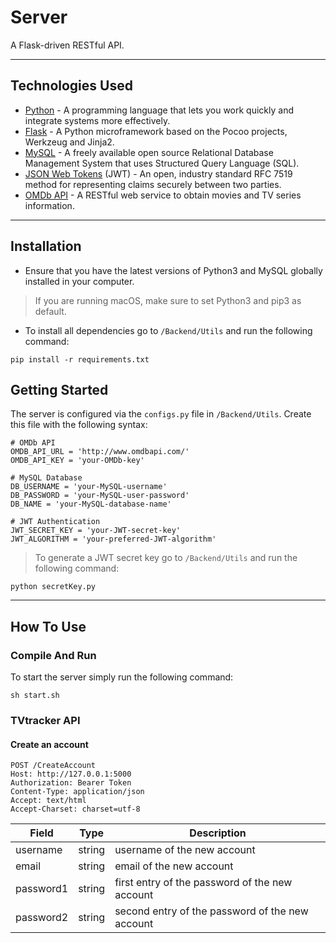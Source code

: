 # Server

A Flask-driven RESTful API.

---

## Technologies Used

- [Python](https://www.python.org) - A programming language that lets you work quickly and integrate systems more effectively.
- [Flask](https://flask.palletsprojects.com/en/1.1.x/) - A Python microframework based on the Pocoo projects, Werkzeug and Jinja2.
- [MySQL](https://www.mysql.com) - A freely available open source Relational Database Management System that uses Structured Query Language (SQL).
- [JSON Web Tokens](https://jwt.io) (JWT) - An open, industry standard RFC 7519 method for representing claims securely between two parties.
- [OMDb API](http://www.omdbapi.com) - A RESTful web service to obtain movies and TV series information.

---

## Installation

- Ensure that you have the latest versions of Python3 and MySQL globally installed in your computer.

> If you are running macOS, make sure to set Python3 and pip3 as default.

- To install all dependencies go to `/Backend/Utils` and run the following command:
```
pip install -r requirements.txt
```

## Getting Started

The server is configured via the `configs.py` file in `/Backend/Utils`. Create this file with the following syntax:

```
# OMDb API
OMDB_API_URL = 'http://www.omdbapi.com/'
OMDB_API_KEY = 'your-OMDb-key'

# MySQL Database
DB_USERNAME = 'your-MySQL-username' 
DB_PASSWORD = 'your-MySQL-user-password'
DB_NAME = 'your-MySQL-database-name'

# JWT Authentication
JWT_SECRET_KEY = 'your-JWT-secret-key'
JWT_ALGORITHM = 'your-preferred-JWT-algorithm'
```
> To generate a JWT secret key go to `/Backend/Utils` and run the following command:
```
python secretKey.py
```
---

## How To Use

### Compile And Run

To start the server simply run the following command:
```
sh start.sh
```

### TVtracker API

#### Create an account

```
POST /CreateAccount
Host: http://127.0.0.1:5000
Authorization: Bearer Token
Content-Type: application/json
Accept: text/html
Accept-Charset: charset=utf-8
```

| Field | Type | Description |
|-------|------|-------------|
| username | string | username of the new account |
| email | string | email of the new account |
| password1 | string | first entry of the password of the new account |
| password2 | string | second entry of the password of the new account |
